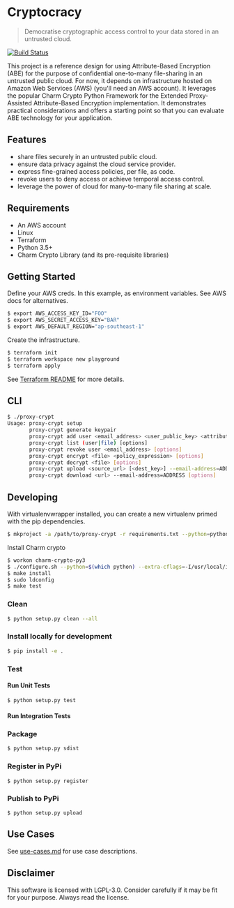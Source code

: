 # Cryptocracy

> Democratise cryptographic access control to your data stored in an untrusted cloud.

[![Build Status](https://travis-ci.com/doughgle/cryptocracy.svg?branch=master)](https://travis-ci.com/doughgle/cryptocracy)

This project is a reference design for using Attribute-Based Encryption (ABE) for the purpose of confidential one-to-many file-sharing in an untrusted public cloud.
For now, it depends on infrastructure hosted on Amazon Web Services (AWS) (you'll need an AWS account). 
It leverages the popular Charm Crypto Python Framework for the Extended Proxy-Assisted Attribute-Based Encryption implementation. It demonstrates practical considerations and offers a starting point so that you can evaluate ABE technology for your application.

## Features

+ share files securely in an untrusted public cloud.
+ ensure data privacy against the cloud service provider.
+ express fine-grained access policies, per file, as code.
+ revoke users to deny access or achieve temporal access control.
+ leverage the power of cloud for many-to-many file sharing at scale. 

## Requirements

+ An AWS account
+ Linux
+ Terraform
+ Python 3.5+
+ Charm Crypto Library (and its pre-requisite libraries)

## Getting Started

Define your AWS creds. In this example, as environment variables. See AWS docs for alternatives.  
```sh
$ export AWS_ACCESS_KEY_ID="FOO"
$ export AWS_SECRET_ACCESS_KEY="BAR"
$ export AWS_DEFAULT_REGION="ap-southeast-1"
```

Create the infrastructure.
```bash
$ terraform init
$ terraform workspace new playground
$ terraform apply
```

See [Terraform README](terraform-infra/README.md) for more details.

## CLI
```bash
$ ./proxy-crypt
Usage: proxy-crypt setup
       proxy-crypt generate keypair
       proxy-crypt add user <email_address> <user_public_key> <attribute_expression> [options]
       proxy-crypt list (user|file) [options]
       proxy-crypt revoke user <email_address> [options]
       proxy-crypt encrypt <file> <policy_expression> [options]
       proxy-crypt decrypt <file> [options]
       proxy-crypt upload <source_url> [<dest_key>] --email-address=ADDRESS [options]
       proxy-crypt download <url> --email-address=ADDRESS [options]
```

## Developing

With virtualenvwrapper installed, you can create a new virtualenv primed with the pip dependencies. 
```bash
$ mkproject -a /path/to/proxy-crypt -r requirements.txt --python=python3 cryptocracy
```

Install Charm crypto

```bash
$ workon charm-crypto-py3
$ ./configure.sh --python=$(which python) --extra-cflags=-I/usr/local/include --extra-ldflags=-L/usr/local/lib
$ make install
$ sudo ldconfig
$ make test
```

### Clean
```sh
$ python setup.py clean --all
```

### Install locally for development
```bash
$ pip install -e .
```

### Test
#### Run Unit Tests
```sh
$ python setup.py test
```

#### Run Integration Tests


### Package
```sh
$ python setup.py sdist
```

### Register in PyPi
```
$ python setup.py register
```

### Publish to PyPi
```
$ python setup.py upload
```

## Use Cases
See [use-cases.md](src/use_cases/README.md) for use case descriptions.

## Disclaimer

This software is licensed with LGPL-3.0. Consider carefully if it may be fit for your purpose. Always read the license.